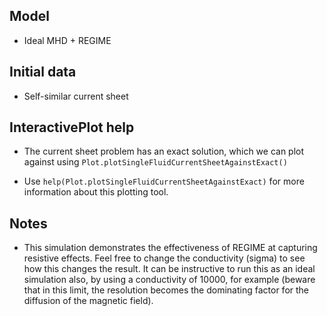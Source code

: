 Model
-----
  - Ideal MHD + REGIME



Initial data
------------
  - Self-similar current sheet



InteractivePlot help
--------------------
  - The current sheet problem has an exact solution, which we can plot against
  using
    `Plot.plotSingleFluidCurrentSheetAgainstExact()`

  - Use
      `help(Plot.plotSingleFluidCurrentSheetAgainstExact)`
    for more information about this plotting tool.



Notes
-----
  - This simulation demonstrates the effectiveness of REGIME at capturing
  resistive effects. Feel free to change the conductivity (sigma) to see how
  this changes the result. It can be instructive to run this as an ideal
  simulation also, by using a conductivity of 10000, for example (beware
  that in this limit, the resolution becomes the dominating factor for the
  diffusion of the magnetic field).
